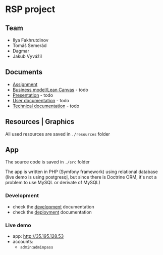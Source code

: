 # RSP project 

## Team

- Ilya Fakhrutdinov
- Tomáš Semerád
- Dagmar
- Jakub Vyvážil

## Documents

- [Assignment](docs/xRSP_zadani.pdf)
- [Business model/Lean Canvas]() - todo
- [Presentation]() - todo
- [User documentation]() - todo
- [Technical documentation]() - todo

## Resources | Graphics

All used resources are saved in `./resources` folder

## App

The source code is saved in `./src` folder

The app is written in PHP (Symfony framework) using relational database (live demo is using postgresql, but since there is Doctrine ORM, it's not a problem to use MySQL or derivate of MySQL) 

### Development 

- check the [development](docs/development.md) documentation
- check the [deployment](docs/deployment.md) documentation

### Live demo

- app: http://35.195.128.53
- accounts:
    - `admin`:`adminpass`

